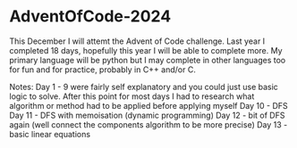 # AdventOfCode-2024

This December I will attemt the Advent of Code challenge. Last year I completed 18 days, hopefully this year I will be able to complete more. My primary language will be python but I may complete in other languages too for fun and for practice, probably in C++ and/or C.

Notes:
Day 1 - 9 were fairly self explanatory and you could just use basic logic to solve. After this point for most days I had to research what algorithm or method had to be applied before applying myself
Day 10 - DFS
Day 11 - DFS with memoisation (dynamic programming)
Day 12 - bit of DFS again (well connect the components algorithm to be more precise)
Day 13 - basic linear equations

